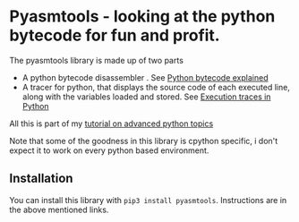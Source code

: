 # Pyasmtools - looking at the python bytecode for fun and profit.

The pyasmtools library is made up of two parts
- A python bytecode disassembler . See [Python bytecode explained](https://github.com/MoserMichael/pyasmtool/blob/master/bytecode_disasm.md)
- A tracer for python, that displays the source code of each executed line, along with the variables loaded and stored. See [Execution traces in Python](https://github.com/MoserMichael/pyasmtool/blob/master/tracer.md)

All this is part of my [tutorial on advanced python topics](https://github.com/MoserMichael/python-obj-system/blob/master/README.md)

Note that some of the goodness in this library is cpython specific, i don't expect it to work on every python based environment.

## Installation

You can install this library with ```pip3 install pyasmtools```. Instructions are in the above mentioned links.
